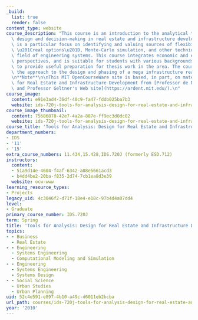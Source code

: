 ```yaml
---
_build:
  list: true
  render: false
content_type: website
course_description: "This course is an introduction to the analytical tools that support\
  \ design and decision-making in real estate and infrastructure development. There\
  \ is a particular focus on identifying and valuing sources of flexibility using\
  \ \u201Creal options\u201D, Monte-Carlo simulation, and other techniques from the\
  \ field of engineering systems. This course integrates economic and engineering\
  \ perspectives, and is suitable for students with various backgrounds. It serves\
  \ to provide useful preparation for thesis work in the area. The course applies\
  \ the approach to the design and phasing of a mega infrastructure real estate project.\n\
  \n**Note**\n\nThis MIT OpenCourseWare site is based, in part, on materials on Design\
  \ for Real Estate and Infrastructure Development from [Professor de Neufville's\
  \ and Professor Geltner's Web site](https://ardent.mit.edu/).\n"
course_image:
  content: e91e3ad4-36df-40c9-fa47-fddb025ba7b3
  website: ids-720j-tools-for-analysis-design-for-real-estate-and-infrastructure-development-spring-2010
course_image_thumbnail:
  content: 75686878-42e7-4a2a-887e-ff9ec3d0dc02
  website: ids-720j-tools-for-analysis-design-for-real-estate-and-infrastructure-development-spring-2010
course_title: 'Tools for Analysis: Design for Real Estate and Infrastructure Development'
department_numbers:
- IDS
- '11'
- '15'
extra_course_numbers: 11.434,15.428,IDS.720J (formerly ESD.712)
instructors:
  content:
  - 51a9d14e-4604-f4af-6342-a08e5661acd3
  - b4dd4be2-20ba-f835-2d74-7cb1ea8d3e39
  website: ocw-www
learning_resource_types:
- Projects
legacy_uid: 4c3046f2-d71f-18e4-e18c-97b4d4a07dd4
level:
- Graduate
primary_course_number: IDS.720J
term: Spring
title: 'Tools for Analysis: Design for Real Estate and Infrastructure Development'
topics:
- - Business
  - Real Estate
- - Engineering
  - Systems Engineering
  - Computational Modeling and Simulation
- - Engineering
  - Systems Engineering
  - Systems Design
- - Social Science
  - Urban Studies
  - Urban Planning
uid: 52c4e591-e897-4b10-a49c-d6011eb2bcba
url_path: courses/ids-720j-tools-for-analysis-design-for-real-estate-and-infrastructure-development-spring-2010
year: '2010'
---
```

